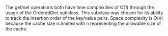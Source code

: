 The get/set operations both have time complexities of O(1) through the usage of the OrderedDict subclass. This subclass was chosen for its ability to track the insertion order of the key/value pairs.
Space complexity is O(n) because the cache size is limited with n representing the allowable size of the cache.
